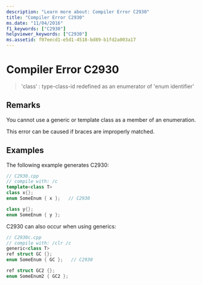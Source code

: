 ```yaml
---
description: "Learn more about: Compiler Error C2930"
title: "Compiler Error C2930"
ms.date: "11/04/2016"
f1_keywords: ["C2930"]
helpviewer_keywords: ["C2930"]
ms.assetid: f07eecd1-e5d1-4518-bd89-b1fd2a003a17
---
```

# Compiler Error C2930

> 'class' : type-class-id redefined as an enumerator of 'enum identifier'

## Remarks

You cannot use a generic or template class as a member of an enumeration.

This error can be caused if braces are improperly matched.

## Examples

The following example generates C2930:

```cpp
// C2930.cpp
// compile with: /c
template<class T>
class x{};
enum SomeEnum { x };   // C2930

class y{};
enum SomeEnum { y };
```

C2930 can also occur when using generics:

```cpp
// C2930c.cpp
// compile with: /clr /c
generic<class T>
ref struct GC {};
enum SomeEnum { GC };   // C2930

ref struct GC2 {};
enum SomeEnum2 { GC2 };
```
